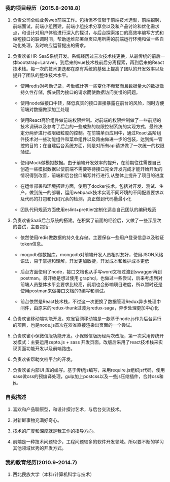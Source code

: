### 我的项目经历（2015.8-2018.8）

1. 负责公司全线业务web前端工作。包括但不仅限于前端技术选型，前端招聘，前端面试，前端小组团建，前端小组技术分享会以及和产品讨论和优化需求点，和设计对用户体验进行深入的探讨，与后台探索接口的高效率编写方式和缩短接口的联调时间，帮助运维部署单页应用所需的前端运行环境和做一些自动化处理，及时响应运营提出的需求。 

2. 负责欢雀HR-SaaS系统开发。系统经历过三次技术栈更换，从最传统的前后一体bootstrap+Laravel，到后来的vue技术栈前后分离探索，再到后来的React技术栈。每一次的技术更迭都在原有系统的基础上提高了团队的开发效率以及提升了团队的整体技术水平。 

    - 使用redis对考勤记录，考勤统计等一些变化不频繁而且数据量大的数据做持久性存储，解决因为接口的请求而使数据访问变慢的问题。

    - 使用node做接口中转，降低真实的接口直接暴露在前台的风险，同时方便前端对数据做深加工处理 

    - 使用React高阶组件做前端权限控制。对前端的权限控制做了一些前期的技术调研以及参考了后台的一些成熟的权限控制系统的实现方式，最终决定分两步进行权限细粒度的控制。在前端单页应用中，通过React高阶组件技术对一些功能组件和菜单组件以及路由做进一步的包装，达到统一管控的目的；在自建后台系统方面，则是对所有api请求做了一次统一的权限验证。 

    - 使用Mock做模拟数据。由于前端开发效率的提升，在前期往往需要自己创造一些模拟数据以使前端不需要等待接口完全开发完成才能开始开发的情况得到改善，前端和后台接口编写并行进行,从整体上提升了项目的进度

    - 在运维部署和环境搭建方面，使用了docker技术。包括对开发、测试、生产，做到统一的部署，运用webpack技术实现不同环境的不同配置要求以及代码的打包和代码冗余的检测，真正做到代码量最小化 

    - 团队代码规范方面使用eslint+prettier定制化适合自己团队的编码规范 


3. 负责欢雀SaaS后台系统的搭建。在积累了前面的经验后，又做了一些深层次的尝试，主要包括: 

    -  依然使用redis做数据的持久化存储。主要保存一些用户登录信息以及验证token信息。 

    - mogodb做数据库。mongodb对前端开发人员相对友好，使用JSON风格语法，易于掌握和理解，开发更加敏捷，开发成本和维护成本更低 

    - 后台方面使用了node，接口文档也从手写word文档过渡到swagger再到postman。最开始是想过使用 graphql，也做过一些尝试，后来考虑到对前端人员整体水平会要求比较高，前期也会影响项目进度，所以暂时还是使用postman来做接口文档的3编写和测试。 

    - 前台依然是React技术栈，不过这一次更换了数据管理Redux异步处理中间件，由原来的redux-thunk过渡为redux-saga，异步处理更加中心化 

4. 负责欢雀移动端功能开发。欢雀官网移动端是一款基于node.js作为后台运行的项目，也是node.js首次在欢雀直接渲染出页面的一个尝试。 

5. 负责欢雀小保微信版功能开发。小保微信版历经两次改版，第一次采用传统开发模式：主要运用zepto.js + sass 开发页面。改版后采用了react技术栈来实现页面功能开发以及前端路由。 

6. 负责欢雀帮助文档平台的开发。 

7. 负责欢雀内部UI 库的编写。基于传统js编写，采用require.js组织js代码，使用sass做css的预编译处理，gulp加上postcss以及一些js压缩插件，合并css和js。

### 自我描述

1. 喜欢和产品聊原型，和设计探讨艺术，与后台交流技术。

2. 对新鲜事物充满好奇心。

3. 技术的广度和深度就是我工作的指导方向。

4. 前端是一种技术问题较少，工程问题较多的软件开发领域。所以要不断的学习其他领域优秀的开发方式。

### 我的教育经历(2010.9-2014.7)

1. 西北民族大学（本科/计算机科学与技术）


